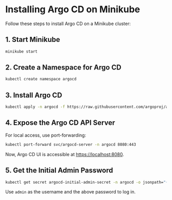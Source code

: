 # Installing Argo CD on Minikube

Follow these steps to install Argo CD on a Minikube cluster:

## 1. Start Minikube

```sh
minikube start
```

## 2. Create a Namespace for Argo CD

```sh
kubectl create namespace argocd
```

## 3. Install Argo CD

```sh
kubectl apply -n argocd -f https://raw.githubusercontent.com/argoproj/argo-cd/stable/manifests/install.yaml
```

## 4. Expose the Argo CD API Server

For local access, use port-forwarding:

```sh
kubectl port-forward svc/argocd-server -n argocd 8080:443
```

Now, Argo CD UI is accessible at [https://localhost:8080](https://localhost:8080).

## 5. Get the Initial Admin Password

```sh
kubectl get secret argocd-initial-admin-secret -n argocd -o jsonpath="{.data.password}" | base64 -d
```

Use `admin` as the username and the above password to log in.
